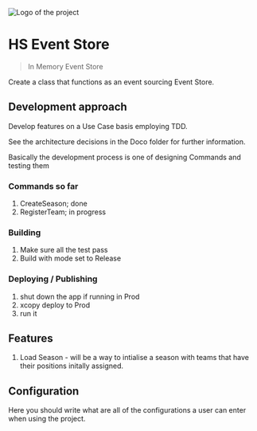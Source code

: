 ﻿![Logo of the project](https://raw.githubusercontent.com/jehna/readme-best-practices/master/sample-logo.png)

# HS Event Store
> In Memory Event Store

Create a class that functions as an event sourcing Event Store.

## Development approach

Develop features on a Use Case basis employing TDD.

See the architecture decisions in the Doco folder for further information.

Basically the development process is one of designing Commands and testing them

### Commands so far 
 1. CreateSeason; done
 2. RegisterTeam; in progress

### Building

 1. Make sure all the test pass
 1. Build with mode set to Release

### Deploying / Publishing

 1. shut down the app if running in Prod
 1. xcopy deploy to Prod
 1. run it

## Features

 1. Load Season - will be a way to intialise a season with teams that have their
 positions initally assigned.

## Configuration

Here you should write what are all of the configurations a user can enter when
using the project.